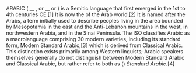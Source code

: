 ARABIC ( __ , or __ or ) is a Semitic language that first emerged in the 1st to 4th centuries CE.[1] It is now the of the Arab world.[2] It is named after the Arabs, a term initially used to describe peoples living in the area bounded by Mesopotamia in the east and the Anti-Lebanon mountains in the west, in northwestern Arabia, and in the Sinai Peninsula. The ISO classifies Arabic as a macrolanguage comprising 30 modern varieties, including its standard form, Modern Standard Arabic,[3] which is derived from Classical Arabic. This distinction exists primarily among Western linguists; Arabic speakers themselves generally do not distinguish between Modern Standard Arabic and Classical Arabic, but rather refer to both as () _Standard Arabic_.[4]
